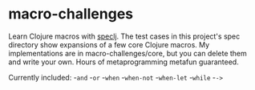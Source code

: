 # macro-challenges

Learn Clojure macros with [speclj](https://github.com/slagyr/speclj).
The test cases in this project's spec directory show expansions of a
few core Clojure macros. My implementations are in
macro-challenges/core, but you can delete them and write your own.
Hours of metaprogramming metafun guaranteed.

Currently included:
-`and`
-`or`
-`when`
-`when-not`
-`when-let`
-`while`
-`->`
